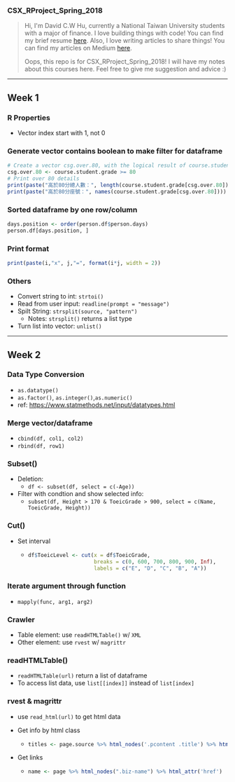### CSX_RProject_Spring_2018

> Hi, I'm David C.W Hu, currently a National Taiwan University students with a major of finance. I love building things with code! You can find my brief resume [here](https://hcwxd.github.io/). Also, I love writing articles to share things! You can find my articles on Medium [here](https://medium.com/@C.W.Hu).
>
> Oops, this repo is for CSX_RProject_Spring_2018! I will have my notes about this courses here. Feel free to give me suggestion and advice :)

---

## Week 1

### R Properties

- Vector index start with 1, not 0

### Generate vector contains boolean to make filter for dataframe

```r
# Create a vector csg.over.80, with the logical result of course.student.grade over 80
csg.over.80 <- course.student.grade >= 80
# Print over 80 details
print(paste("高於80分總人數：", length(course.student.grade[csg.over.80])))
print(paste("高於80分座號：", names(course.student.grade[csg.over.80])))
```

### Sorted dataframe by one row/column

```r
days.position <- order(person.df$person.days)
person.df[days.position, ]
```

### Print format

```r
print(paste(i,"x", j,"=", format(i*j, width = 2))
```

### Others

- Convert string to int: `strtoi()`
- Read from user input: `readline(prompt = "message")`
- Spilt String: `strsplit(source, "pattern")`
  - Notes: `strsplit()` returns a list type
- Turn list into vector: `unlist()`

---

## Week 2

### Data Type Conversion

- `as.datatype()`
- `as.factor()`, `as.integer()`,`as.numeric()`
- ref: https://www.statmethods.net/input/datatypes.html

### Merge vector/dataframe

- `cbind(df, col1, col2)`
- `rbind(df, row1)`

### Subset()

- Deletion:
  - `df <- subset(df, select = c(-Age))`
- Filter with condtion and show selected info:
  - `subset(df, Height > 170 & ToeicGrade > 900, select = c(Name, ToeicGrade, Height))`

### Cut()

- Set interval

  - ```r
    df$ToeicLevel <- cut(x = df$ToeicGrade, 
                         breaks = c(0, 600, 700, 800, 900, Inf),
                         labels = c("E", "D", "C", "B", "A"))
    ```

### Iterate argument through function

- `mapply(func, arg1, arg2)`

### Crawler

- Table element: use `readHTMLTable()` w/  `XML`
- Other element: use `rvest` w/ `magrittr`

### readHTMLTable()

- `readHTMLTable(url)` return a list of dataframe
- To access list data, use `list[[index]]` instead of  `list[index]`

### rvest & magrittr

- use `read_html(url)` to get html data

- Get info by html class

  - ```r
    titles <- page.source %>% html_nodes('.pcontent .title') %>% html_text(trim=TRUE)
    ```

- Get links

  - ```r
    name <- page %>% html_nodes(".biz-name") %>% html_attr('href')
    ```





